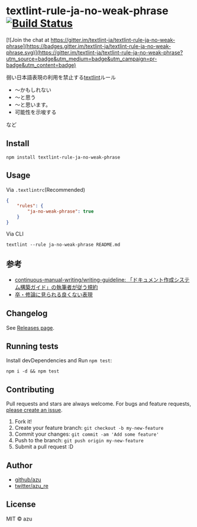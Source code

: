 # textlint-rule-ja-no-weak-phrase [![Build Status](https://travis-ci.org/azu/textlint-rule-ja-no-weak-phrase.svg?branch=master)](https://travis-ci.org/azu/textlint-rule-ja-no-weak-phrase)

[![Join the chat at https://gitter.im/textlint-ja/textlint-rule-ja-no-weak-phrase](https://badges.gitter.im/textlint-ja/textlint-rule-ja-no-weak-phrase.svg)](https://gitter.im/textlint-ja/textlint-rule-ja-no-weak-phrase?utm_source=badge&utm_medium=badge&utm_campaign=pr-badge&utm_content=badge)

弱い日本語表現の利用を禁止する[textlint](http://textlint.github.io/ "textlint")ルール

- 〜かもしれない
- 〜と思う
- 〜と思います。
- 可能性を示唆する

など

## Install

    npm install textlint-rule-ja-no-weak-phrase

## Usage

Via `.textlintrc`(Recommended)

```json
{
    "rules": {
        "ja-no-weak-phrase": true
    }
}
```

Via CLI

```
textlint --rule ja-no-weak-phrase README.md
```

## 参考

- [continuous-manual-writing/writing-guideline: 「ドキュメント作成システム構築ガイド」の執筆者が従う規約](https://github.com/continuous-manual-writing/writing-guideline "continuous-manual-writing/writing-guideline: 「ドキュメント作成システム構築ガイド」の執筆者が従う規約")
- [卒・修論に見られる良くない表現](https://www.sci.hokudai.ac.jp/~minobe/class/bad_expressions.htm "卒・修論に見られる良くない表現")

## Changelog

See [Releases page](https://github.com/azu/textlint-rule-ja-no-weak-phrase/releases).

## Running tests

Install devDependencies and Run `npm test`:

    npm i -d && npm test

## Contributing

Pull requests and stars are always welcome.
For bugs and feature requests, [please create an issue](https://github.com/azu/textlint-rule-ja-no-weak-phrase/issues).

1. Fork it!
2. Create your feature branch: `git checkout -b my-new-feature`
3. Commit your changes: `git commit -am 'Add some feature'`
4. Push to the branch: `git push origin my-new-feature`
5. Submit a pull request :D

## Author

- [github/azu](https://github.com/azu)
- [twitter/azu_re](http://twitter.com/azu_re)

## License

MIT © azu
